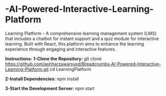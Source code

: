 # -AI-Powered-Interactive-Learning-Platform
Learning Platform - A comprehensive learning management system (LMS) that includes a chatbot for instant support and a quiz module for interactive learning. Built with React, this platform aims to enhance the learning experience through engaging and interactive features.

**Instructions:**
**1-Clone the Repository:**
  git clone https://github.com/ashharzawarsyed/Breadcrumbs-AI-Powered-Interactive-Learning-Platform.git
  cd LearningPlatform

**2-Install Dependencies:**
  npm install

**3-Start the Development Server:**
  npm start

